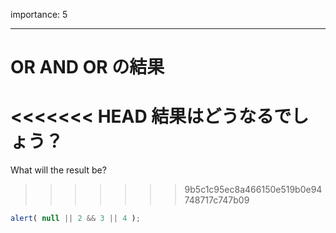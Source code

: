 importance: 5

---

# OR AND OR の結果

<<<<<<< HEAD
結果はどうなるでしょう？
=======
What will the result be?
>>>>>>> 9b5c1c95ec8a466150e519b0e94748717c747b09

```js
alert( null || 2 && 3 || 4 );
```
